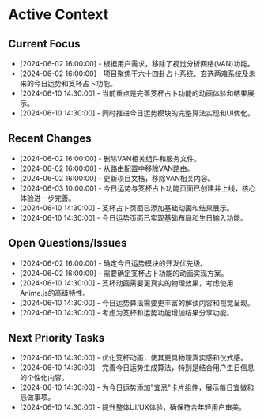 # Active Context

## Current Focus
- [2024-06-02 16:00:00] - 根据用户需求，移除了视觉分析网络(VAN)功能。
- [2024-06-02 16:00:00] - 项目聚焦于六十四卦占卜系统、玄选两难系统及未来的今日运势和笅杯占卜功能。
- [2024-06-10 14:30:00] - 当前重点是完善笅杯占卜功能的动画体验和结果展示。
- [2024-06-10 14:30:00] - 同时推进今日运势模块的完整算法实现和UI优化。

## Recent Changes
- [2024-06-02 16:00:00] - 删除VAN相关组件和服务文件。
- [2024-06-02 16:00:00] - 从路由配置中移除VAN路由。
- [2024-06-02 16:00:00] - 更新项目文档，移除VAN相关内容。
- [2024-06-03 10:00:00] - 今日运势与笅杯占卜功能页面已创建并上线，核心体验进一步完善。
- [2024-06-10 14:30:00] - 笅杯占卜页面已添加基础动画和结果展示。
- [2024-06-10 14:30:00] - 今日运势页面已实现基础布局和生日输入功能。

## Open Questions/Issues
- [2024-06-02 16:00:00] - 确定今日运势模块的开发优先级。
- [2024-06-02 16:00:00] - 需要确定笅杯占卜功能的动画实现方案。
- [2024-06-10 14:30:00] - 笅杯动画需要更真实的物理效果，考虑使用Anime.js的高级特性。
- [2024-06-10 14:30:00] - 今日运势算法需要更丰富的解读内容和视觉呈现。
- [2024-06-10 14:30:00] - 考虑为笅杯和运势功能增加结果分享功能。

## Next Priority Tasks
- [2024-06-10 14:30:00] - 优化笅杯动画，使其更具物理真实感和仪式感。
- [2024-06-10 14:30:00] - 完善今日运势生成算法，特别是结合用户生日信息的个性化内容。
- [2024-06-10 14:30:00] - 为今日运势添加"宜忌"卡片组件，展示每日宜做和忌做事项。
- [2024-06-10 14:30:00] - 提升整体UI/UX体验，确保符合年轻用户审美。


